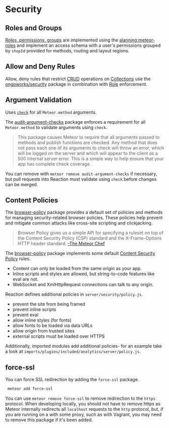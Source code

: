 # Security

## Roles and Groups

[Roles, permissions, groups](/developer/architecture/permissions.md) are implemented using the [alanning:meteor-roles](https://github.com/alanning/meteor-roles) and implement an access schema with a user's permissions grouped by `shopId` provided for methods, routing and layout regions.

## Allow and Deny Rules

Allow, deny rules that restrict [CRUD](https://docs.mongodb.com/manual/crud/) operations on [Collections](https://guide.meteor.com/collections.html) use the [ongoworks/security](https://github.com/ongoworks/meteor-security) package in combination with [Role](https://github.com/alanning/meteor-roles) enforcement.

## Argument Validation

Uses [`check`](https://docs.meteor.com/#/full/check) for all `Meteor.method` arguments.

The [audit-argument-checks](http://docs.meteor.com/#/full/auditargumentchecks) package enforces a requirement for all `Meteor.method` to validate arguments using `check`.

> This package causes Meteor to require that all arguments passed to methods and publish functions are checked. Any method that does not pass each one of its arguments to check will throw an error, which will be logged on the server and which will appear to the client as a 500 Internal server error. This is a simple way to help ensure that your app has complete check coverage.

You can remove with `meteor remove audit-argument-checks` if necessary, but pull requests into Reaction must validate using `check` before changes can be merged.

## Content Policies

The [browser-policy](https://atmospherejs.com/meteor/browser-policy) package provides a default set of policies and methods for managing security-related browser policies. These policies help prevent and mitigate common attacks like cross-site scripting and clickjacking.

> Browser Policy gives us a simple API for specifying a ruleset on top of the Content Security Policy (CSP) standard and the X-Frame-Options HTTP header standard. [-The Meteor Chef](https://themeteorchef.com/snippets/using-the-browser-policy-package/#tmc-takeaways)

The [browser-policy](https://atmospherejs.com/meteor/browser-policy) package implements some default [Content Security Policy](https://www.w3.org/TR/CSP3/) rules.

- Content can only be loaded from the same origin as your app.
- Inline scripts and styles are allowed, but string-to-code features like eval are not.
- WebSocket and XmlHttpRequest connections can talk to any origin.

Reaction defines additional policies in `server/security/policy.js`.

- prevent the site from being framed
- prevent inline scripts
- prevent eval
- allow inline styles (for fonts)
- allow fonts to be loaded via data URLs
- allow origin from trusted sites
- external scripts must be loaded over HTTPS

Additionally, imported modules add additional policies- for an example take a look at `imports/plugins/included/analytics/server/policy.js`.

## force-ssl

You can force SSL redirection by adding the `force-ssl` package.

```sh
 meteor add force-ssl
```

You can use `meteor remove force-ssl` to remove redirection to the `https` protocol. When developing locally, you should not have to remove https as Meteor internally redirects all `localhost` requests to the `http` protocol, but, if you are running on a with some proxy, such as with Vagrant, you may need to remove this package if it's been added.
